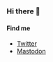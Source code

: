 ### Hi there 👋

#### Find me
- [Twitter](https://twitter.com/@ashbaldry)
- <a rel="me" href="https://fosstodon.org/@ashbaldry">Mastodon</a>
